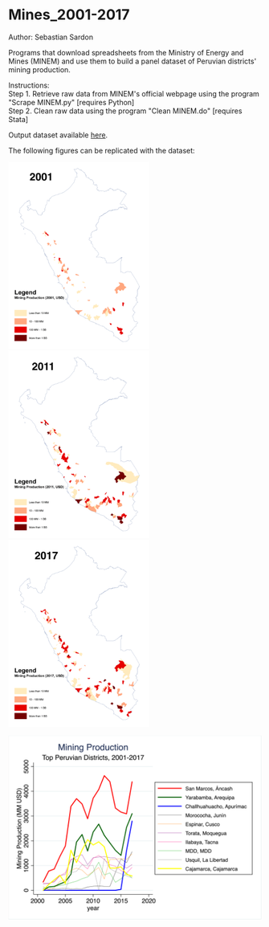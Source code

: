 # Mines_2001-2017

Author: Sebastian Sardon

Programs that download spreadsheets from the Ministry of Energy and Mines (MINEM) and use them to build a panel dataset of Peruvian districts' mining production.

Instructions:\
    Step 1. Retrieve raw data from MINEM's official webpage using the program "Scrape MINEM.py" [requires Python] \
    Step 2. Clean raw data using the program "Clean MINEM.do" [requires Stata]

Output dataset available [here](https://www.dropbox.com/sh/qnof8t49l1l51h1/AAB_4-XEjIYbd_DAn37zfQDVa?dl=0).

The following figures can be replicated with the dataset:

<p float="left">
  <img src="images/Mining_Dists_2001.png" width="280" />
  <img src="images/Mining_Dists_2011.png" width="280" /> 
  <img src="images/Mining_Dists_2017.png" width="280" /> 
</p>

![](images/dists_lines.png)
